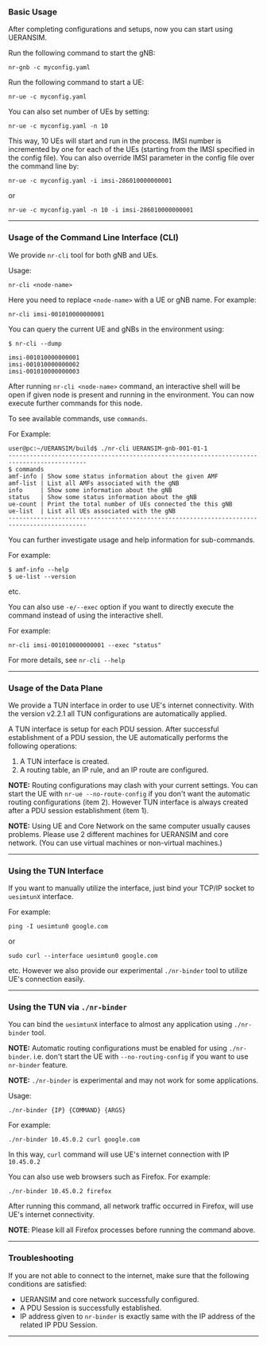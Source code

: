 ### Basic Usage

After completing configurations and setups, now you can start using UERANSIM.

Run the following command to start the gNB:

```
nr-gnb -c myconfig.yaml
```

Run the following command to start a UE:

```
nr-ue -c myconfig.yaml
```

You can also set number of UEs by setting:

```
nr-ue -c myconfig.yaml -n 10
```

This way, 10 UEs will start and run in the process. IMSI number is incremented by one for each of the UEs (starting from the IMSI specified in the config file). You can also override IMSI parameter in the config file over the command line by:

```
nr-ue -c myconfig.yaml -i imsi-286010000000001
```

or

```
nr-ue -c myconfig.yaml -n 10 -i imsi-286010000000001
```
---

### Usage of the Command Line Interface (CLI)

We provide `nr-cli` tool for both gNB and UEs.

Usage:

```nr-cli <node-name>```

Here you need to replace `<node-name>` with a UE or gNB name. For example:

```
nr-cli imsi-001010000000001
```

You can query the current UE and gNBs in the environment using:

```
$ nr-cli --dump

imsi-001010000000001
imsi-001010000000002
imsi-001010000000003
```

After running `nr-cli <node-name>` command, an interactive shell will be open if given node is present and running in the environment. You can now execute further commands for this node.

To see available commands, use `commands`.

For Example:

```
user@pc:~/UERANSIM/build$ ./nr-cli UERANSIM-gnb-001-01-1
--------------------------------------------------------------------------------------------
$ commands
amf-info | Show some status information about the given AMF
amf-list | List all AMFs associated with the gNB
info     | Show some information about the gNB
status   | Show some status information about the gNB
ue-count | Print the total number of UEs connected the this gNB
ue-list  | List all UEs associated with the gNB
--------------------------------------------------------------------------------------------
```

You can further investigate usage and help information for sub-commands.

For example:

```
$ amf-info --help
$ ue-list --version
```

etc.

You can also use `-e/--exec` option if you want to directly execute the command instead of using the interactive shell.

For example:

```
nr-cli imsi-001010000000001 --exec "status"
```

For more details, see `nr-cli --help`

---

### Usage of the Data Plane

We provide a TUN interface in order to use UE's internet connectivity. With the version v2.2.1 all TUN configurations are automatically applied.

A TUN interface is setup for each PDU session. After successful establishment of a PDU session, the UE automatically performs the following operations:

1) A TUN interface is created.
2) A routing table, an IP rule, and an IP route are configured.

**NOTE:** Routing configurations may clash with your current settings. You can start the UE with `nr-ue --no-route-config` if you don't want the automatic routing configurations (item 2). However TUN interface is always created after a PDU session establishment (item 1).

**NOTE:** Using UE and Core Network on the same computer usually causes problems. Please use 2 different machines for UERANSIM and core network. (You can use virtual machines or non-virtual machines.)

---

### Using the TUN Interface

If you want to manually utilize the interface, just bind your TCP/IP socket to `uesimtunX` interface.

For example:

```
ping -I uesimtun0 google.com
```

or


```
sudo curl --interface uesimtun0 google.com
```

etc. However we also provide our experimental `./nr-binder` tool to utilize UE's connection easily.

---

### Using the TUN via `./nr-binder`

You can bind the `uesimtunX` interface to almost any application using `./nr-binder` tool.

**NOTE:** Automatic routing configurations must be enabled for using `./nr-binder`. i.e. don't start the UE with `--no-routing-config` if you want to use `nr-binder` feature.

**NOTE:** `./nr-binder` is experimental and may not work for some applications.

Usage:

```
./nr-binder {IP} {COMMAND} {ARGS}
```

For example:

```
./nr-binder 10.45.0.2 curl google.com
```

In this way, `curl` command will use UE's internet connection with IP `10.45.0.2`

You can also use web browsers such as Firefox. For example:

```
./nr-binder 10.45.0.2 firefox
```

After running this command, all network traffic occurred in Firefox, will use UE's internet connectivity.

**NOTE**: Please kill all Firefox processes before running the command above.

---

### Troubleshooting

If you are not able to connect to the internet, make sure that the following conditions are satisfied:

- UERANSIM and core network successfully configured.
- A PDU Session is successfully established.
- IP address given to `nr-binder` is exactly same with the IP address of the related IP PDU Session.

---